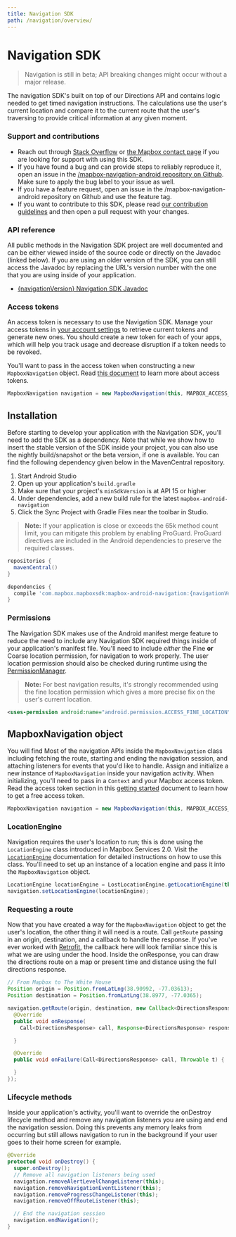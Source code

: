 ```yaml
---
title: Navigation SDK
path: /navigation/overview/
---
```

# Navigation SDK

> Navigation is still in beta; API breaking changes might occur without a major release.

The navigation SDK's built on top of our Directions API and contains logic needed to get timed navigation instructions. The calculations use the user's current location and compare it to the current route that the user's traversing to provide critical information at any given moment.

### Support and contributions

- Reach out through [Stack Overflow](https://stackoverflow.com/questions/tagged/mapbox+android) or [the Mapbox contact page](https://www.mapbox.com/contact/) if you are looking for support with using this SDK.
- If you have found a bug and can provide steps to reliably reproduce it, open an issue in the [/mapbox-navigation-android repository on Github](https://github.com/mapbox/mapbox-navigation-android/issues). Make sure to apply the bug label to your issue as well.
- If you have a feature request, open an issue in the /mapbox-navigation-android repository on Github and use the feature tag.
- If you want to contribute to this SDK, please read [our contribution guidelines](https://github.com/mapbox/mapbox-navigation-android/blob/master/CONTRIBUTING.md) and then open a pull request with your changes.

### API reference
All public methods in the Navigation SDK project are well documented and can be either viewed inside of the source code or directly on the Javadoc (linked below). If you are using an older version of the SDK, you can still access the Javadoc by replacing the URL's version number with the one that you are using inside of your application.

- [{navigationVersion} Navigation SDK Javadoc]() <!-- TODO -->

### Access tokens
An access token is necessary to use the Navigation SDK. Manage your access tokens in [your account settings](https://www.mapbox.com/account/apps/) to retrieve current tokens and generate new ones. You should create a new token for each of your apps, which will help you track usage and decrease disruption if a token needs to be revoked.

You'll want to pass in the access token when constructing a new `MapboxNavigation` object. Read [this document](https://www.mapbox.com/help/create-api-access-token/) to learn more about access tokens.

```java
MapboxNavigation navigation = new MapboxNavigation(this, MAPBOX_ACCESS_TOKEN);
```

## Installation
Before starting to develop your application with the Navigation SDK, you'll need to add the SDK as a dependency. Note that while we show how to insert the stable version of the SDK inside your project, you can also use the nightly build/snapshot or the beta version, if one is available. You can find the following dependency given below in the MavenCentral repository.

1. Start Android Studio
2. Open up your application's `build.gradle`
3. Make sure that your project's `minSdkVersion` is at API 15 or higher
4. Under dependencies, add a new build rule for the latest `mapbox-android-navigation`
5. Click the Sync Project with Gradle Files near the toolbar in Studio.

> **Note:** If your application is close or exceeds the 65k method count limit, you can mitigate this problem by enabling ProGuard. ProGuard directives are included in the Android dependencies to preserve the required classes.

```groovy
repositories {
  mavenCentral()
}

dependencies {
  compile 'com.mapbox.mapboxsdk:mapbox-android-navigation:{navigationVersion}'
}
```

### Permissions
The Navigation SDK makes use of the Android manifest merge feature to reduce the need to include any Navigation SDK required things inside of your application's manifest file. You'll need to include _either_ the Fine **or** Coarse location permission, for navigation to work properly. The user location permission should also be checked during runtime using the [PermissionManager](/mapbox-services/latest/telemetry/#permissionsmanager).

> **Note:** For best navigation results, it's strongly recommended using the fine location permission which gives a more precise fix on the user's current location.

```xml
<uses-permission android:name="android.permission.ACCESS_FINE_LOCATION" />
```

## MapboxNavigation object
You will find Most of the navigation APIs inside the `MapboxNavigation` class including fetching the route, starting and ending the navigation session, and attaching listeners for events that you'd like to handle. Assign and initialize a new instance of `MapboxNavigation` inside your navigation activity. When initializing, you'll need to pass in a `Context` and your Mapbox access token. Read the access token section in this [getting started](#access-tokens) document to learn how to get a free access token.

```java
MapboxNavigation navigation = new MapboxNavigation(this, MAPBOX_ACCESS_TOKEN);
```

### LocationEngine
Navigation requires the user's location to run; this is done using the `LocationEngine` class introduced in Mapbox Services 2.0. Visit the [`LocationEngine`](/mapbox-services/2.0.1/telemetry/#locationengine) documentation for detailed instructions on how to use this class. You'll need to set up an instance of a location engine and pass it into the `MapboxNavigation` object.

```java
LocationEngine locationEngine = LostLocationEngine.getLocationEngine(this);
navigation.setLocationEngine(locationEngine);
```

### Requesting a route
Now that you have created a way for the `MapboxNavigation` object to get the user's location, the other thing it will need is a route. Call `getRoute` passing in an origin, destination, and a callback to handle the response. If you've ever worked with [Retrofit](http://square.github.io/retrofit/), the callback here will look familiar since this is what we are using under the hood. Inside the onResponse, you can draw the directions route on a map or present time and distance using the full directions response.

```java
// From Mapbox to The White House
Position origin = Position.fromLatLng(38.90992, -77.03613);
Position destination = Position.fromLatLng(38.8977, -77.0365);

navigation.getRoute(origin, destination, new Callback<DirectionsResponse>() {
  @Override
  public void onResponse(
    Call<DirectionsResponse> call, Response<DirectionsResponse> response) {

  }

  @Override
  public void onFailure(Call<DirectionsResponse> call, Throwable t) {

  }
});
```

### Lifecycle methods
Inside your application's activity, you'll want to override the onDestroy lifecycle method and remove any navigation listeners you are using and end the navigation session. Doing this prevents any memory leaks from occurring but still allows navigation to run in the background if your user goes to their home screen for example.

```java
@Override
protected void onDestroy() {
  super.onDestroy();
  // Remove all navigation listeners being used
  navigation.removeAlertLevelChangeListener(this);
  navigation.removeNavigationEventListener(this);
  navigation.removeProgressChangeListener(this);
  navigation.removeOffRouteListener(this);

  // End the navigation session
  navigation.endNavigation();
}
```
